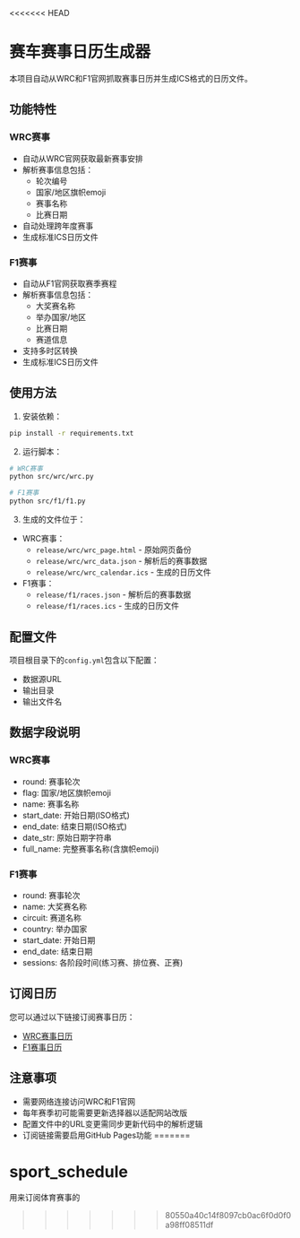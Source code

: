<<<<<<< HEAD
# 赛车赛事日历生成器

本项目自动从WRC和F1官网抓取赛事日历并生成ICS格式的日历文件。

## 功能特性

### WRC赛事
- 自动从WRC官网获取最新赛事安排
- 解析赛事信息包括：
  - 轮次编号
  - 国家/地区旗帜emoji
  - 赛事名称
  - 比赛日期
- 自动处理跨年度赛事
- 生成标准ICS日历文件

### F1赛事
- 自动从F1官网获取赛季赛程
- 解析赛事信息包括：
  - 大奖赛名称
  - 举办国家/地区
  - 比赛日期
  - 赛道信息
- 支持多时区转换
- 生成标准ICS日历文件

## 使用方法

1. 安装依赖：
```bash
pip install -r requirements.txt
```

2. 运行脚本：
```bash
# WRC赛事
python src/wrc/wrc.py

# F1赛事
python src/f1/f1.py
```

3. 生成的文件位于：
- WRC赛事：
  - `release/wrc/wrc_page.html` - 原始网页备份
  - `release/wrc/wrc_data.json` - 解析后的赛事数据
  - `release/wrc/wrc_calendar.ics` - 生成的日历文件
- F1赛事：
  - `release/f1/races.json` - 解析后的赛事数据
  - `release/f1/races.ics` - 生成的日历文件

## 配置文件
项目根目录下的`config.yml`包含以下配置：
- 数据源URL
- 输出目录
- 输出文件名

## 数据字段说明

### WRC赛事
- round: 赛事轮次
- flag: 国家/地区旗帜emoji
- name: 赛事名称
- start_date: 开始日期(ISO格式)
- end_date: 结束日期(ISO格式)
- date_str: 原始日期字符串
- full_name: 完整赛事名称(含旗帜emoji)

### F1赛事
- round: 赛事轮次
- name: 大奖赛名称
- circuit: 赛道名称
- country: 举办国家
- start_date: 开始日期
- end_date: 结束日期
- sessions: 各阶段时间(练习赛、排位赛、正赛)

## 订阅日历

您可以通过以下链接订阅赛事日历：
- [WRC赛事日历](https://[YOUR_GITHUB_USERNAME].github.io/[REPO_NAME]/release/wrc/wrc_calendar.ics)
- [F1赛事日历](https://[YOUR_GITHUB_USERNAME].github.io/[REPO_NAME]/release/f1/races.ics)

## 注意事项

- 需要网络连接访问WRC和F1官网
- 每年赛季初可能需要更新选择器以适配网站改版
- 配置文件中的URL变更需同步更新代码中的解析逻辑
- 订阅链接需要启用GitHub Pages功能
=======
# sport_schedule
用来订阅体育赛事的
>>>>>>> 80550a40c14f8097cb0ac6f0d0f0a98ff08511df
